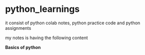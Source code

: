 # python_learnings
it consist of python colab notes, python practice code and python assignments

my notes is having the following content

**Basics of python**
